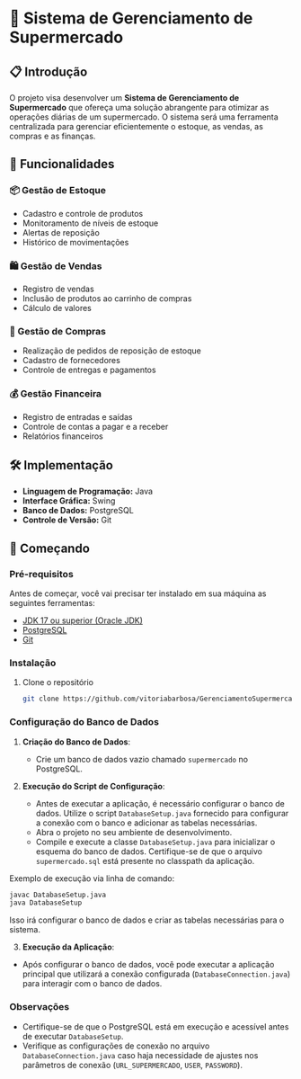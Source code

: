 # 🛒 Sistema de Gerenciamento de Supermercado

<!-- ![Supermarket](https://via.placeholder.com/150) --> 

## 📋 Introdução

O projeto visa desenvolver um **Sistema de Gerenciamento de Supermercado** que ofereça uma solução abrangente para otimizar as operações diárias de um supermercado. O sistema será uma ferramenta centralizada para gerenciar eficientemente o estoque, as vendas, as compras e as finanças.

## 🌟 Funcionalidades

### 📦 Gestão de Estoque
- Cadastro e controle de produtos
- Monitoramento de níveis de estoque
- Alertas de reposição
- Histórico de movimentações

### 🛍️ Gestão de Vendas
- Registro de vendas
- Inclusão de produtos ao carrinho de compras
- Cálculo de valores

### 📑 Gestão de Compras
- Realização de pedidos de reposição de estoque
- Cadastro de fornecedores
- Controle de entregas e pagamentos

### 💰 Gestão Financeira
- Registro de entradas e saídas
- Controle de contas a pagar e a receber
- Relatórios financeiros

## 🛠️ Implementação

- **Linguagem de Programação:** Java
- **Interface Gráfica:** Swing
- **Banco de Dados:** PostgreSQL
- **Controle de Versão:** Git

## 🚀 Começando

### Pré-requisitos

Antes de começar, você vai precisar ter instalado em sua máquina as seguintes ferramentas:
- [JDK 17 ou superior (Oracle JDK)](https://www.oracle.com/java/technologies/javase/jdk17-archive-downloads.html)
- [PostgreSQL](https://www.postgresql.org/download/)
- [Git](https://git-scm.com/)

### Instalação

1. Clone o repositório
   ```bash
   git clone https://github.com/vitoriabarbosa/GerenciamentoSupermercado.git
   ```
   
### Configuração do Banco de Dados

1. **Criação do Banco de Dados**:
   - Crie um banco de dados vazio chamado `supermercado` no PostgreSQL.

2. **Execução do Script de Configuração**:
   - Antes de executar a aplicação, é necessário configurar o banco de dados. Utilize o script `DatabaseSetup.java` fornecido para configurar a conexão com o banco e adicionar as tabelas necessárias.
   - Abra o projeto no seu ambiente de desenvolvimento.
   - Compile e execute a classe `DatabaseSetup.java` para inicializar o esquema do banco de dados. Certifique-se de que o arquivo `supermercado.sql` está presente no classpath da aplicação.


Exemplo de execução via linha de comando:
   ```bash
   javac DatabaseSetup.java
   java DatabaseSetup
   ```

Isso irá configurar o banco de dados e criar as tabelas necessárias para o sistema.

3. **Execução da Aplicação**:
- Após configurar o banco de dados, você pode executar a aplicação principal que utilizará a conexão configurada (`DatabaseConnection.java`) para interagir com o banco de dados.

### Observações

- Certifique-se de que o PostgreSQL está em execução e acessível antes de executar `DatabaseSetup`.
- Verifique as configurações de conexão no arquivo `DatabaseConnection.java` caso haja necessidade de ajustes nos parâmetros de conexão (`URL_SUPERMERCADO`, `USER`, `PASSWORD`).
